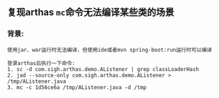 ## 复现arthas `mc`命令无法编译某些类的场景

### 背景:

    使用jar、war运行时无法编译，但使用ide或者mvn spring-boot:run运行时可以编译

    登录arthas后执行一下命令:
    1. sc -d com.sigh.arthas.demo.AListener | grep classLoaderHash
    2. jad --source-only com.sigh.arthas.demo.AListener > /tmp/AListener.java
    3. mc -c 1d56ce6a /tmp/AListener.java -d /tmp
